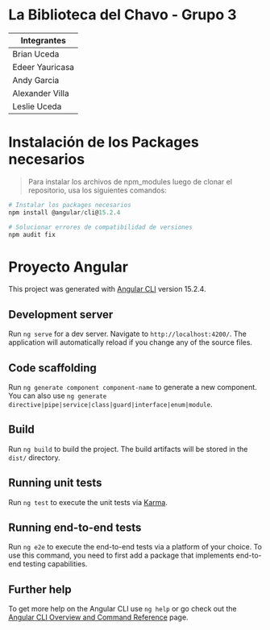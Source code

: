 # La Biblioteca del Chavo - Grupo 3

| Integrantes     |
| --------------- |
| Brian Uceda     |
| Edeer Yauricasa |
| Andy Garcia     |
| Alexander Villa |
| Leslie Uceda    |

# Instalación de los Packages necesarios

> Para instalar los archivos de npm_modules luego de clonar el repositorio, usa los siguientes comandos:

```powershell
# Instalar los packages necesarios
npm install @angular/cli@15.2.4

# Solucionar errores de compatibilidad de versiones
npm audit fix
```

# Proyecto Angular

This project was generated with [Angular CLI](https://github.com/angular/angular-cli) version 15.2.4.

## Development server

Run `ng serve` for a dev server. Navigate to `http://localhost:4200/`. The application will automatically reload if you change any of the source files.

## Code scaffolding

Run `ng generate component component-name` to generate a new component. You can also use `ng generate directive|pipe|service|class|guard|interface|enum|module`.

## Build

Run `ng build` to build the project. The build artifacts will be stored in the `dist/` directory.

## Running unit tests

Run `ng test` to execute the unit tests via [Karma](https://karma-runner.github.io).

## Running end-to-end tests

Run `ng e2e` to execute the end-to-end tests via a platform of your choice. To use this command, you need to first add a package that implements end-to-end testing capabilities.

## Further help

To get more help on the Angular CLI use `ng help` or go check out the [Angular CLI Overview and Command Reference](https://angular.io/cli) page.
